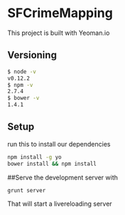 # SFCrimeMapping

This project is built with Yeoman.io
## Versioning

```sh
$ node -v
v0.12.2
$ npm -v
2.7.4
$ bower -v
1.4.1
```

## Setup
run this to install our dependencies
```sh
npm install -g yo
bower install && npm install
```


##Serve the development server with
```sh
grunt server
```

That will start a livereloading server
